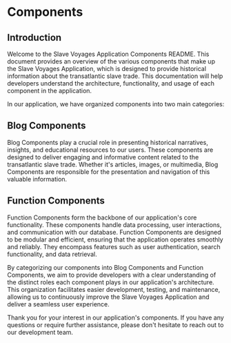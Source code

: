 # Components

## Introduction

Welcome to the Slave Voyages Application Components README. This document provides an overview of the various components that make up the Slave Voyages Application, which is designed to provide historical information about the transatlantic slave trade. This documentation will help developers understand the architecture, functionality, and usage of each component in the application.

In our application, we have organized components into two main categories:

## Blog Components

Blog Components play a crucial role in presenting historical narratives, insights, and educational resources to our users. These components are designed to deliver engaging and informative content related to the transatlantic slave trade. Whether it's articles, images, or multimedia, Blog Components are responsible for the presentation and navigation of this valuable information.

## Function Components

Function Components form the backbone of our application's core functionality. These components handle data processing, user interactions, and communication with our database. Function Components are designed to be modular and efficient, ensuring that the application operates smoothly and reliably. They encompass features such as user authentication, search functionality, and data retrieval.

By categorizing our components into Blog Components and Function Components, we aim to provide developers with a clear understanding of the distinct roles each component plays in our application's architecture. This organization facilitates easier development, testing, and maintenance, allowing us to continuously improve the Slave Voyages Application and deliver a seamless user experience.

Thank you for your interest in our application's components. If you have any questions or require further assistance, please don't hesitate to reach out to our development team.
